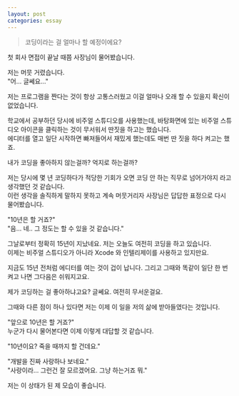 ```yaml
---
layout: post
categories: essay
---
```


>코딩이라는 걸 얼마나 할 예정이에요?

첫 회사 면접이 끝날 때쯤 사장님이 물어봤습니다.

저는 머뭇 거렸습니다.  
"어... 글쎄요..."

저는 프로그램을 짠다는 것이 항상 고통스러웠고 이걸 얼마나 오래 할 수 있을지 확신이 없었습니다.

학교에서 공부하던 당시에 비주얼 스튜디오를 사용했는데, 바탕화면에 있는 비주얼 스튜디오 아이콘을 클릭하는 것이 무서워서 딴짓을 하고는 했습니다.  
에디터를 열고 일단 시작하면 빠져들어서 재밌게 했는데도 매번 딴 짓을 하다 켜고는 했죠.

내가 코딩을 좋아하지 않는걸까? 억지로 하는걸까?

저는 당시에 몇 년 코딩하다가 적당한 기회가 오면 코딩 안 하는 직무로 넘어가야지 라고 생각했던 것 같습니다.  
이런 생각을 솔직하게 말하지 못하고 계속 머뭇거리자 사장님은 답답한 표정으로 다시 물어봤습니다.

"10년은 할 거죠?"  
"음... 네.. 그 정도는 할 수 있을 것 같습니다."

그날로부터 정확히 15년이 지났네요. 저는 오늘도 여전히 코딩을 하고 있습니다.  
이제는 비주얼 스튜디오가 아니라 Xcode 와 인텔리제이를 사용하고 있지만요.

지금도 15년 전처럼 에디터를 여는 것이 겁이 납니다. 그리고 그때와 똑같이 일단 한 번 켜고 나면 그다음은 쉬워지고요.

제가 코딩하는 걸 좋아하냐고요? 글쎄요. 여전히 무서운걸요.

그때와 다른 점이 하나 있다면 저는 이제 이 일을 저의 삶에 받아들였다는 것입니다.

"앞으로 10년은 할 거죠?"  
누군가 다시 물어본다면 이제 이렇게 대답할 것 같습니다.  

"10년이요? 죽을 때까지 할 건데요."  

"개발을 진짜 사랑하나 보네요."  
"사랑이라... 그런건 잘 모르겠어요. 그냥 하는거죠 뭐."

저는 이 상태가 된 제 모습이 좋습니다.